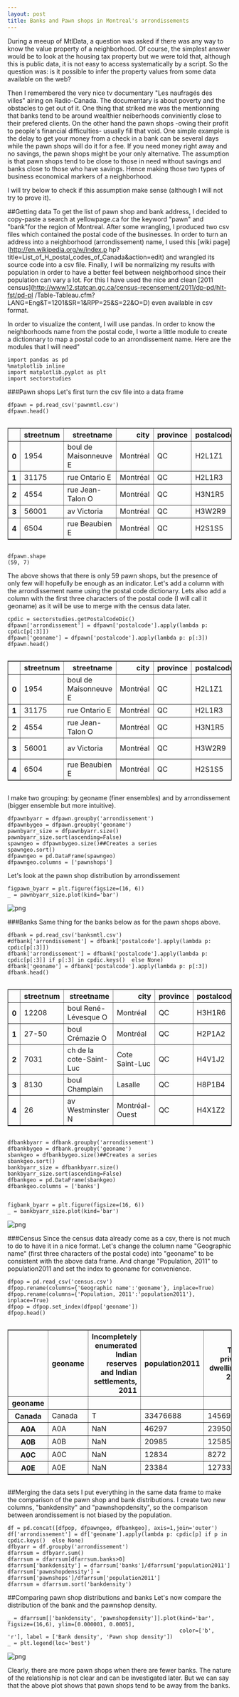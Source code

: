 ```yaml
---
layout: post
title: Banks and Pawn shops in Montreal's arrondissements
---
```


During a meeup of MtlData, a question was asked if there was any way to know the
value property of a neighborhood.  Of course, the simplest answer would be to
look at the housing tax property but we were told that, although this is public
data, it is not easy to access systematically by a script.  So the question was:
is it possible to infer the property values from some data available on the web?

Then I remembered the very nice tv documentary "Les naufragés des villes" airing
on Radio-Canada.  The documentary is about poverty and the obstacles to get out
of it.  One thing that striked me was the mentionning that banks tend to be
around wealthier neiberhoods conviniently close to their prefered clients. On
the other hand the pawn shops -owing their profit to people's financial
difficulties- usually fill that void.  One simple example is the delay to get
your money from a check in a bank can be several days while the pawn shops will
do it for a fee.  If you need money right away and no savings, the pawn shops
might be your only alternative.  The assumption is that pawn shops tend to be
close to those in need without savings and banks close to those who have
savings.  Hence making those two types of business economical markers of a
neighborhood.

I will try below to check if this assumption make sense (although I will not try
to prove it).

##Getting data
To get the list of pawn shop and bank address, I decided to copy-paste a search
at yellowpage.ca for the keyword "pawn" and "bank"for the region of Montreal.
After some wrangling, I produced two csv files which contained the postal code
of the businesses.  In order to turn an address into a neighborhood
(arrondissement) name, I used this [wiki page](http://en.wikipedia.org/w/index.p
hp?title=List_of_H_postal_codes_of_Canada&action=edit) and wrangled its source
code into a csv file.  Finally, I will be normalizing my results with population
in order to have a better feel between neighborhood since their population can
vary a lot.  For this I have used the nice and clean [2011
census](http://www12.statcan.gc.ca/census-recensement/2011/dp-pd/hlt-fst/pd-pl
/Table-Tableau.cfm?LANG=Eng&T=1201&SR=1&RPP=25&S=22&O=D) even available in csv
format.

In order to visualize the content, I will use pandas.  In order to know the
neighborhoods name from the postal code, I worte a little module to create a
dictionnary to map a postal code to an arrondissement name.  Here are the
modules that I will need"


    import pandas as pd
    %matplotlib inline
    import matplotlib.pyplot as plt
    import sectorstudies

###Pawn shops
Let's first turn the csv file into a data frame


    dfpawn = pd.read_csv('pawnmtl.csv')
    dfpawn.head()




<div style="max-height:1000px;max-width:1500px;overflow:auto;">
<table border="1" class="dataframe">
  <thead>
    <tr style="text-align: right;">
      <th></th>
      <th>streetnum</th>
      <th>streetname</th>
      <th>city</th>
      <th>province</th>
      <th>postalcode</th>
    </tr>
  </thead>
  <tbody>
    <tr>
      <th>0</th>
      <td>  1954</td>
      <td>  boul de Maisonneuve E</td>
      <td>  Montréal</td>
      <td> QC</td>
      <td> H2L1Z1</td>
    </tr>
    <tr>
      <th>1</th>
      <td> 31175</td>
      <td>          rue Ontario E</td>
      <td>  Montréal</td>
      <td> QC</td>
      <td> H2L1R3</td>
    </tr>
    <tr>
      <th>2</th>
      <td>  4554</td>
      <td>       rue Jean-Talon O</td>
      <td>  Montréal</td>
      <td> QC</td>
      <td> H3N1R5</td>
    </tr>
    <tr>
      <th>3</th>
      <td> 56001</td>
      <td>            av Victoria</td>
      <td>  Montréal</td>
      <td> QC</td>
      <td> H3W2R9</td>
    </tr>
    <tr>
      <th>4</th>
      <td>  6504</td>
      <td>         rue Beaubien E</td>
      <td>  Montréal</td>
      <td> QC</td>
      <td> H2S1S5</td>
    </tr>
  </tbody>
</table>
</div>




    dfpawn.shape
    (59, 7)



The above shows that there is only 59 pawn shops, but the presence of only few
will hopefully be enough as an indicator.  Let's add a column with the
arrondissement name using the postal code dictionary.  Lets also add a column
with the first three characters of the postal code (I will call it geoname) as
it will be use to merge with the census data later.


    cpdic = sectorstudies.getPostalCodeDic()
    dfpawn['arrondissement'] = dfpawn['postalcode'].apply(lambda p: cpdic[p[:3]])
    dfpawn['geoname'] = dfpawn['postalcode'].apply(lambda p: p[:3])
    dfpawn.head()




<div style="max-height:1000px;max-width:1500px;overflow:auto;">
<table border="1" class="dataframe">
  <thead>
    <tr style="text-align: right;">
      <th></th>
      <th>streetnum</th>
      <th>streetname</th>
      <th>city</th>
      <th>province</th>
      <th>postalcode</th>
      <th>arrondissement</th>
      <th>geoname</th>
    </tr>
  </thead>
  <tbody>
    <tr>
      <th>0</th>
      <td>  1954</td>
      <td>  boul de Maisonneuve E</td>
      <td>  Montréal</td>
      <td> QC</td>
      <td> H2L1Z1</td>
      <td>      Centre-Sud</td>
      <td> H2L</td>
    </tr>
    <tr>
      <th>1</th>
      <td> 31175</td>
      <td>          rue Ontario E</td>
      <td>  Montréal</td>
      <td> QC</td>
      <td> H2L1R3</td>
      <td>      Centre-Sud</td>
      <td> H2L</td>
    </tr>
    <tr>
      <th>2</th>
      <td>  4554</td>
      <td>       rue Jean-Talon O</td>
      <td>  Montréal</td>
      <td> QC</td>
      <td> H3N1R5</td>
      <td>  Parc-Extension</td>
      <td> H3N</td>
    </tr>
    <tr>
      <th>3</th>
      <td> 56001</td>
      <td>            av Victoria</td>
      <td>  Montréal</td>
      <td> QC</td>
      <td> H3W2R9</td>
      <td> Côte-des-Neiges</td>
      <td> H3W</td>
    </tr>
    <tr>
      <th>4</th>
      <td>  6504</td>
      <td>         rue Beaubien E</td>
      <td>  Montréal</td>
      <td> QC</td>
      <td> H2S1S5</td>
      <td>   Petite-Patrie</td>
      <td> H2S</td>
    </tr>
  </tbody>
</table>
</div>



I make two grouping: by geoname (finer ensembles) and by arrondissement (bigger
ensemble but more intuitive).


    dfpawnbyarr = dfpawn.groupby('arrondissement')
    dfpawnbygeo = dfpawn.groupby('geoname')
    pawnbyarr_size = dfpawnbyarr.size()
    pawnbyarr_size.sort(ascending=False)
    spawngeo = dfpawnbygeo.size()##Creates a series
    spawngeo.sort()
    dfpawngeo = pd.DataFrame(spawngeo)
    dfpawngeo.columns = ['pawnshops']

Let's look at the pawn shop distribution by arrondissement


    figpawn_byarr = plt.figure(figsize=(16, 6))
    _ = pawnbyarr_size.plot(kind='bar')


![png]({{jfraj.github.io}}/assets/neiborstudies_files/neiborstudies_12_0.png)


###Banks
Same thing for the banks below as for the pawn shops above.


    dfbank = pd.read_csv('banksmtl.csv')
    #dfbank['arrondissement'] = dfbank['postalcode'].apply(lambda p: cpdic[p[:3]])
    dfbank['arrondissement'] = dfbank['postalcode'].apply(lambda p: cpdic[p[:3]] if p[:3] in cpdic.keys()  else None)
    dfbank['geoname'] = dfbank['postalcode'].apply(lambda p: p[:3])
    dfbank.head()




<div style="max-height:1000px;max-width:1500px;overflow:auto;">
<table border="1" class="dataframe">
  <thead>
    <tr style="text-align: right;">
      <th></th>
      <th>streetnum</th>
      <th>streetname</th>
      <th>city</th>
      <th>province</th>
      <th>postalcode</th>
      <th>arrondissement</th>
      <th>geoname</th>
    </tr>
  </thead>
  <tbody>
    <tr>
      <th>0</th>
      <td> 12208</td>
      <td>     boul René-Lévesque O</td>
      <td>        Montréal</td>
      <td> QC</td>
      <td> H3H1R6</td>
      <td> Downtown Montreal</td>
      <td> H3H</td>
    </tr>
    <tr>
      <th>1</th>
      <td> 27-50</td>
      <td>          boul Crémazie O</td>
      <td>        Montréal</td>
      <td> QC</td>
      <td> H2P1A2</td>
      <td>          Villeray</td>
      <td> H2P</td>
    </tr>
    <tr>
      <th>2</th>
      <td>  7031</td>
      <td>  ch de la cote-Saint-Luc</td>
      <td>  Cote Saint-Luc</td>
      <td> QC</td>
      <td> H4V1J2</td>
      <td>    Côte Saint-Luc</td>
      <td> H4V</td>
    </tr>
    <tr>
      <th>3</th>
      <td>  8130</td>
      <td>           boul Champlain</td>
      <td>         Lasalle</td>
      <td> QC</td>
      <td> H8P1B4</td>
      <td>           LaSalle</td>
      <td> H8P</td>
    </tr>
    <tr>
      <th>4</th>
      <td>    26</td>
      <td>         av Westminster N</td>
      <td>  Montréal-Ouest</td>
      <td> QC</td>
      <td> H4X1Z2</td>
      <td>     Montreal West</td>
      <td> H4X</td>
    </tr>
  </tbody>
</table>
</div>




    dfbankbyarr = dfbank.groupby('arrondissement')
    dfbankbygeo = dfbank.groupby('geoname')
    sbankgeo = dfbankbygeo.size()##Creates a series
    sbankgeo.sort()
    bankbyarr_size = dfbankbyarr.size()
    bankbyarr_size.sort(ascending=False)
    dfbankgeo = pd.DataFrame(sbankgeo)
    dfbankgeo.columns = ['banks']


    figbank_byarr = plt.figure(figsize=(16, 6))
    _ = bankbyarr_size.plot(kind='bar')


![png]({{jfraj.github.io}}/assets/neiborstudies_files/neiborstudies_16_0.png)


###Census
Since the census data already come as a csv, there is not much to do to have it
in a nice format.  Let's change the column name "Geographic name" (first three
characters of the postal code) into "geoname" to be consistent with the above
data frame.  And change "Population, 2011" to population2011 and set the index
to geoname for convenience.


    dfpop = pd.read_csv('census.csv')
    dfpop.rename(columns={'Geographic name':'geoname'}, inplace=True)
    dfpop.rename(columns={'Population, 2011':'population2011'}, inplace=True)
    dfpop = dfpop.set_index(dfpop['geoname'])
    dfpop.head()




<div style="max-height:1000px;max-width:1500px;overflow:auto;">
<table border="1" class="dataframe">
  <thead>
    <tr style="text-align: right;">
      <th></th>
      <th>geoname</th>
      <th>Incompletely enumerated Indian reserves and Indian settlements, 2011</th>
      <th>population2011</th>
      <th>Total private dwellings, 2011</th>
      <th>Private dwellings occupied by usual residents, 2011</th>
    </tr>
    <tr>
      <th>geoname</th>
      <th></th>
      <th></th>
      <th></th>
      <th></th>
      <th></th>
    </tr>
  </thead>
  <tbody>
    <tr>
      <th>Canada</th>
      <td> Canada</td>
      <td>   T</td>
      <td> 33476688</td>
      <td> 14569633</td>
      <td> 13320614</td>
    </tr>
    <tr>
      <th>A0A</th>
      <td>    A0A</td>
      <td> NaN</td>
      <td>    46297</td>
      <td>    23950</td>
      <td>    18701</td>
    </tr>
    <tr>
      <th>A0B</th>
      <td>    A0B</td>
      <td> NaN</td>
      <td>    20985</td>
      <td>    12585</td>
      <td>     8854</td>
    </tr>
    <tr>
      <th>A0C</th>
      <td>    A0C</td>
      <td> NaN</td>
      <td>    12834</td>
      <td>     8272</td>
      <td>     5482</td>
    </tr>
    <tr>
      <th>A0E</th>
      <td>    A0E</td>
      <td> NaN</td>
      <td>    23384</td>
      <td>    12733</td>
      <td>     9659</td>
    </tr>
  </tbody>
</table>
</div>



##Merging the data sets
I put everything in the same data frame to make the comparison of the pawn shop
and bank distributions.  I create two new columns, "bankdensity" and
"pawnshopdensity", so the comparison between arondissement is not biased by the
population.


    df = pd.concat([dfpop, dfpawngeo, dfbankgeo], axis=1,join='outer')
    df['arrondissement'] = df['geoname'].apply(lambda p: cpdic[p] if p in cpdic.keys()  else None)
    dfbyarr = df.groupby('arrondissement')
    dfarrsum = dfbyarr.sum()
    dfarrsum = dfarrsum[dfarrsum.banks>0]
    dfarrsum['bankdensity'] = dfarrsum['banks']/dfarrsum['population2011']
    dfarrsum['pawnshopdensity'] = dfarrsum['pawnshops']/dfarrsum['population2011']
    dfarrsum = dfarrsum.sort('bankdensity')

##Comparing pawn shop distributions and banks
Let's now compare the distribution of the bank and the pawnshop density.


    _ = dfarrsum[['bankdensity', 'pawnshopdensity']].plot(kind='bar', figsize=(16,6), ylim=[0.000001, 0.0005], 
                                                          color=['b', 'r'], label = ['Bank density', 'Pawn shop density'])
    _ = plt.legend(loc='best')


![png]({{jfraj.github.io}}/assets/neiborstudies_files/neiborstudies_22_1.png)


Clearly, there are more pawn shops when there are fewer banks.  The nature of
the relationship is not clear and can be investigated later.  But we can say
that the above plot shows that pawn shops tend to be away from the banks.


    
